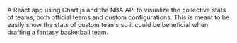 A React app using Chart.js and the NBA API to visualize the collective stats of teams, both official teams and custom configurations.
This is meant to be easily show the stats of custom teams so it could be beneficial when drafting a fantasy basketball team.